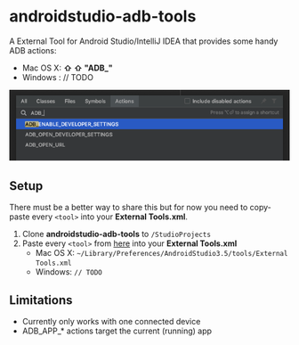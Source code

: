 # androidstudio-adb-tools

A External Tool for Android Studio/IntelliJ IDEA that provides some handy ADB actions:

- Mac OS X: **⇧ ⇧ "ADB_"**
- Windows : // TODO

![Image of Yaktocat](https://github.com/nodes-android/androidstudio-adb-tools/blob/master/docs/readme_example.png)

## Setup

There must be a better way to share this but for now you need to copy-paste every `<tool>` into your **External Tools.xml**.

1. Clone **androidstudio-adb-tools** to `/StudioProjects`
2. Paste every `<tool>` from [here](https://github.com/nodes-android/androidstudio-adb-tools/blob/master/External%20Tools.xml) into your **External Tools.xml**
    - Mac OS X: `~/Library/Preferences/AndroidStudio3.5/tools/External Tools.xml`
    - Windows: `// TODO`

## Limitations

- Currently only works with one connected device
- ADB_APP_* actions target the current (running) app

